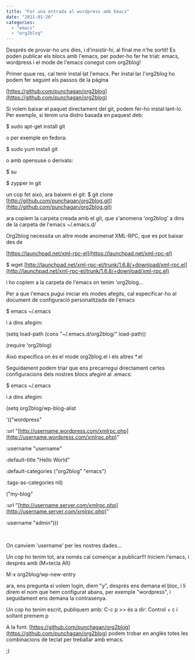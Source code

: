 ```yaml
---
title: "Fer una entrada al wordpress amb Emacs"
date: "2011-01-26"
categories: 
  - "emacs"
  - "org2blog"
---
```


Després de provar-ho uns dies, i d'insistir-hi, al final me n'he sortit! Es poden publicar els blocs amb l'emacs, per poder-ho fer he triat: emacs, wordpress i el mode de l'emacs conegut com org2blog!

Primer quue res, cal tenir instal·lat l'emacs. Per instal·lar l'org2blog ho podem fer seguint els passos de la pàgina

[https://github.com/punchagan/org2blog](https://github.com/punchagan/org2blog)

Si volem baixar el paquet directament del git, podem fer-ho instal·lant-lo. Per exemple, si tenim una distro basada en paquest deb:

$ sudo apt-get install git

o per exemple en fedora:

$ sudo yum install git

o amb opensuse o derivats:

$ su

$ zypper in git

un cop fet això, ara baixem el git: $ git clone [http://github.com/punchagan/org2blog.git](http://github.com/punchagan/org2blog.git)

ara copiem la carpeta creada amb el git, que s'anomena 'org2blog' a dins de la carpeta de l'emacs ~/.emacs.d/

Org2blog necessita un altre mode anomenat XML-RPC, que es pot baixar des de

[https://launchpad.net/xml-rpc-el](https://launchpad.net/xml-rpc-el)

$ wget [http://launchpad.net/xml-rpc-el/trunk/1.6.8/+download/xml-rpc.el](http://launchpad.net/xml-rpc-el/trunk/1.6.8/+download/xml-rpc.el)

i ho copiem a la carpeta de l'emacs on tenim 'org2blog…

Per a que l'emacs pugui iniciar els modes afegits, cal especificar-ho al document de configuració personalitzada de l'emacs

$ emacs ~/.emacs

i a dins afegim:

(setq load-path (cons "~/.emacs.d/org2blog/" load-path))

(require 'org2blog)

Això especifica on és el mode org2blog.el i els altres \*.el

Seguidament podem triar que ens precarregui directament certes configuracions dels nostres blocs afegint al .emacs:

$ emacs ~/.emacs

i a dins afegim:

(setq org2blog/wp-blog-alist

'(("wordpress"

:url "[http://username.wordpress.com/xmlrpc.php](http://username.wordpress.com/xmlrpc.php)"

:username "username"

:default-title "Hello World"

:default-categories ("org2blog" "emacs")

:tags-as-categories nil)

("my-blog"

:url "[http://username.server.com/xmlrpc.php](http://username.server.com/xmlrpc.php)"

:username "admin")))

 

On canviem 'username' per les nostres dades…

Un cop ho tenim tot, ara només cal començar a publicar!!! Iniciem l'emacs, i després amb (M=tecla Alt)

M-x org2blog/wp-new-entry

ara, ens pregunta si volem login, diem "y", després ens demana el bloc, i li direm el nom que hem configurat abans, per exemple "wordpress", i seguidament ens demana la contrasenya.

Un cop ho tenim escrit, publiquem amb: C-c p >> és a dir: Control + c i soltant premem p

A la font: [https://github.com/punchagan/org2blog](https://github.com/punchagan/org2blog) podem trobar en anglès totes les combinacions de teclat per treballar amb emacs.

;)
